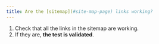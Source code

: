 ```yaml
---
title: Are the [sitemap](#site-map-page) links working?
---
```


1. Check that all the links in the sitemap are working.
2. If they are, **the test is validated**.

